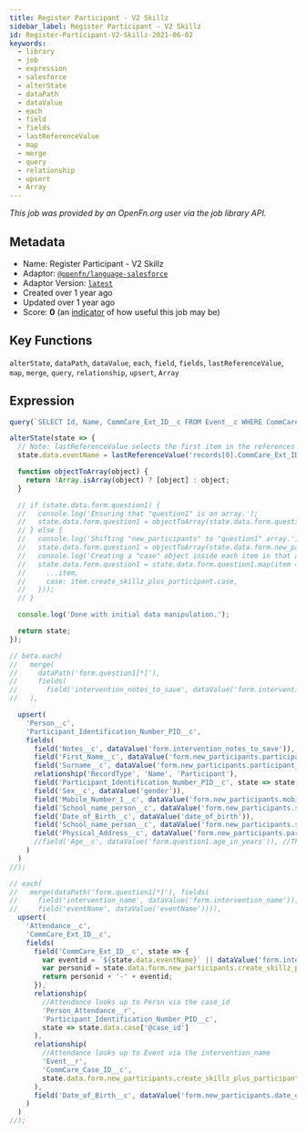 ```yaml
---
title: Register Participant - V2 Skillz
sidebar_label: Register Participant - V2 Skillz
id: Register-Participant-V2-Skillz-2021-06-02
keywords:
  - library
  - job
  - expression
  - salesforce
  - alterState
  - dataPath
  - dataValue
  - each
  - field
  - fields
  - lastReferenceValue
  - map
  - merge
  - query
  - relationship
  - upsert
  - Array
---
```


<em>This job was provided by an OpenFn.org user via the job library API.</em>

## Metadata

- Name: Register Participant - V2 Skillz
- Adaptor: [`@openfn/language-salesforce`](https://www.github.com/openfn/language-salesforce)
- Adaptor Version: [`latest`](https://www.github.com/openfn/language-salesforce)
- Created over 1 year ago
- Updated over 1 year ago
- Score: <b>0</b> (an [indicator](/adaptors/library/#library-scores) of how useful this job may be)

## Key Functions

`alterState`, `dataPath`, `dataValue`, `each`, `field`, `fields`, `lastReferenceValue`, `map`, `merge`, `query`, `relationship`, `upsert`, `Array`

## Expression

```js
query(`SELECT Id, Name, CommCare_Ext_ID__c FROM Event__c WHERE CommCare_Case_ID__c = '${state.data.form.case['@case_id']}'`);

alterState(state => {
  // Note: lastReferenceValue selects the first item in the references array.
  state.data.eventName = lastReferenceValue('records[0].CommCare_Ext_ID__c')(state);

  function objectToArray(object) {
    return !Array.isArray(object) ? [object] : object;
  }

  // if (state.data.form.question1) {
  //   console.log('Ensuring that "question1" is an array.');
  //   state.data.form.question1 = objectToArray(state.data.form.question1);
  // } else {
  //   console.log('Shifting "new_participants" to "question1" array.');
  //   state.data.form.question1 = objectToArray(state.data.form.new_participants);
  //   console.log('Creating a "case" object inside each item in that array.');
  //   state.data.form.question1 = state.data.form.question1.map(item => ({
  //     ...item,
  //     case: item.create_skillz_plus_participant.case,
  //   }));
  // }

  console.log('Done with initial data manipulation.');

  return state;
});

// beta.each(
//   merge(
//     dataPath('form.question1[*]'),
//     fields(
//       field('intervention_notes_to_save', dataValue('form.intervention_notes_to_save')))
//   ),

  upsert(
    'Person__c',
    'Participant_Identification_Number_PID__c',
    fields(
      field('Notes__c', dataValue('form.intervention_notes_to_save')),
      field('First_Name__c', dataValue('form.new_participants.participant_first_name')),
      field('Surname__c', dataValue('form.new_participants.participant_surname')),
      relationship('RecordType', 'Name', 'Participant'),
      field('Participant_Identification_Number_PID__c', state => state.data.form.new_participants.create_skillz_plus_participant.case['@case_id']),
      field('Sex__c', dataValue('gender')),
      field('Mobile_Number_1__c', dataValue('form.new_participants.mobile_number')), //QUESTION: In CommCare, phone doesn't look like it's saving?
      field('School_name_person__c', dataValue('form.new_participants.school_name')),
      field('Date_of_Birth__c', dataValue('date_of_birth')),
      field('School_name_person__c', dataValue('form.new_participants.school_name')),
      field('Physical_Address__c', dataValue('form.new_participants.participants_home_address'))
      //field('Age__c', dataValue('form.question1.age_in_years')), //This is a SF formula field, cannot map
    )
  )
//);

// each(
//   merge(dataPath('form.question1[*]'), fields(
//     field('intervention_name', dataValue('form.intervention_name')),
//     field('eventName', dataValue('eventName')))),
  upsert(
    'Attendance__c',
    'CommCare_Ext_ID__c',
    fields(
      field('CommCare_Ext_ID__c', state => {
        var eventid = `${state.data.eventName}` || dataValue('form.intervention_name')(state);
        var personid = state.data.form.new_participants.create_skillz_plus_participant.case['case_id'];//state.data.case['@case_id'];
        return personid + '-' + eventid;
      }),
      relationship(
        //Attendance looks up to Persn via the case_id
        'Person_Attendance__r',
        'Participant_Identification_Number_PID__c',
        state => state.data.case['@case_id']
      ),
      relationship(
        //Attendance looks up to Event via the intervention_name
        'Event__r',
        'CommCare_Case_ID__c',
        state.data.form.new_participants.create_skillz_plus_participant.case.index.parent['#text']
      ),
      field('Date_of_Birth__c', dataValue('form.new_participants.date_of_birth'))
    )
  )
//);
```